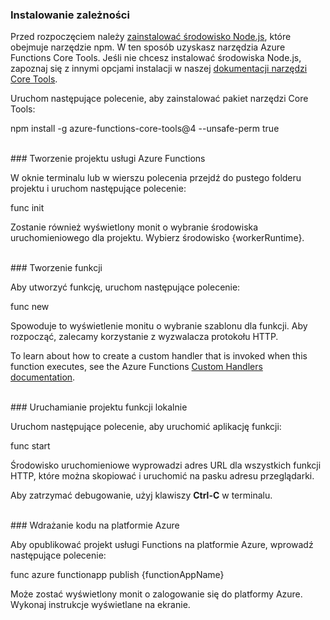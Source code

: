 ### <a name="install-dependencies"></a>Instalowanie zależności

Przed rozpoczęciem należy <a href="https://go.microsoft.com/fwlink/?linkid=2016195" target="_blank">zainstalować środowisko Node.js</a>, które obejmuje narzędzie npm. W ten sposób uzyskasz narzędzia Azure Functions Core Tools. Jeśli nie chcesz instalować środowiska Node.js, zapoznaj się z innymi opcjami instalacji w naszej <a href="https://go.microsoft.com/fwlink/?linkid=2016192" target="_blank">dokumentacji narzędzi Core Tools</a>.

Uruchom następujące polecenie, aby zainstalować pakiet narzędzi Core Tools:

<MarkdownHighlighter>npm install -g azure-functions-core-tools@4 --unsafe-perm true</MarkdownHighlighter>

<br/>
### <a name="create-an-azure-functions-project"></a>Tworzenie projektu usługi Azure Functions

W oknie terminalu lub w wierszu polecenia przejdź do pustego folderu projektu i uruchom następujące polecenie:

<MarkdownHighlighter>func init</MarkdownHighlighter>

Zostanie również wyświetlony monit o wybranie środowiska uruchomieniowego dla projektu. Wybierz środowisko {workerRuntime}.

<br/>
### <a name="create-a-function"></a>Tworzenie funkcji

Aby utworzyć funkcję, uruchom następujące polecenie:

<MarkdownHighlighter>func new</MarkdownHighlighter>

Spowoduje to wyświetlenie monitu o wybranie szablonu dla funkcji. Aby rozpocząć, zalecamy korzystanie z wyzwalacza protokołu HTTP.

<StackInstructions customStack={true}>To learn about how to create a custom handler that is invoked when this function executes, see the Azure Functions <a href="https://go.microsoft.com/fwlink/?linkid=2138621" target="_blank">Custom Handlers documentation</a>.</StackInstructions>

<br/>
### <a name="run-your-function-project-locally"></a>Uruchamianie projektu funkcji lokalnie

Uruchom następujące polecenie, aby uruchomić aplikację funkcji:

<MarkdownHighlighter>func start</MarkdownHighlighter>

Środowisko uruchomieniowe wyprowadzi adres URL dla wszystkich funkcji HTTP, które można skopiować i uruchomić na pasku adresu przeglądarki.

Aby zatrzymać debugowanie, użyj klawiszy **Ctrl-C** w terminalu.

<br/>
### <a name="deploy-your-code-to-azure"></a>Wdrażanie kodu na platformie Azure

Aby opublikować projekt usługi Functions na platformie Azure, wprowadź następujące polecenie:

<MarkdownHighlighter>func azure functionapp publish {functionAppName}</MarkdownHighlighter>

Może zostać wyświetlony monit o zalogowanie się do platformy Azure. Wykonaj instrukcje wyświetlane na ekranie.
